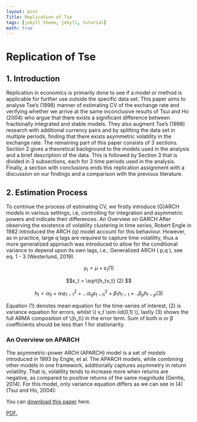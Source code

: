 ```yaml
---
layout: post
Title: Replication of Tse
tags: [jekyll theme, jekyll, tutorial]
math: true
---
```

# Replication of Tse

## 1. Introduction
Replication in economics is primarily done to see if a model or method is applicable for further use
outside the specific data set. This paper aims to analyse Tse’s (1998) manner of estimating CV of the
exchange rate and verifying whether we arrive at the same inconclusive results of Tsui and Ho (2004)
who argue that there exists a significant difference between fractionally integrated and stable models.
They also augment Tse’s (1998) research with additional currency pairs and by splitting the data set in
multiple periods, finding that there exists asymmetric volatility in the exchange rate.
The remaining part of this paper consists of 3 sections. Section 2 gives a theoretical background to the
models used in the analysis and a brief description of the data. This is followed by Section 3 that is
divided in 3 subsections, each for 3 time periods used in the analysis. Finally, a section with
conclusions ends this replication assignment with a discussion on our findings and a comparison with
the previous literature.
## 2. Estimation Process
To continue the process of estimating CV, we firstly introduce (G)ARCH models in various settings,
i.e, controlling for integration and asymmetric powers and indicate their differences.
An Overview on GARCH
After observing the existence of volatility clustering in time series, Robert Engle in 1982 introduced
the ARCH (q) model account for this behaviour. However, as in practice, large q lags are required to
capture time volatility, thus a more generalized approach was introduced to allow for the conditional
variance to depend upon its own lags, i.e., Generalized ARCH ( p,q ), see eq. 1 - 3 (Westerlund, 2019).

$$ y_t = μ + ε_t (1) $$

$$ε_t = \sqrt{h_tv_t} (2) $$

$$h_t = α_0 + α_1ε^2_{t-1}+ ...α_q ε^2_{t-h}+\beta_1h_{t-1}+ .. \beta_ph_{t-p} (3) $$

Equation (1) denotes mean equation for the time-series of interest, (2) is variance equation for errors,
whilst \\\( v_t \sim iid(0,1) \\\), lastly (3) shows the full ARMA composition of \\\(h_t\\\)  in the error term. Sum of both
α or β coefficients should be less than 1 for stationarity. 
### An Overview on APARCH
The asymmetric-power ARCH (APARCH) model is a set of models introduced in 1993 by Engle, et
al. The APARCH models, while combining other models in one framework, additionally captures
asymmetry in return volatility. That is, volatility tends to increase more when returns are negative, as
compared to positive returns of the same magnitude (Gentle, 2014). For this model, only variance
equation differs as we can see in (4) (Tsui and Ho, 2004):


You can [download this paper](https://supersoppan.github.io/portfolio/Replicaiton-of-tse.pdf) here.

<a href="/portfolio/pdf/Replication-of-tse.pdf" target="_blank">PDF.</a>